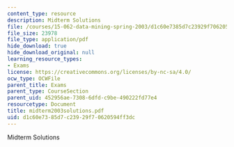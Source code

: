 ```yaml
---
content_type: resource
description: Midterm Solutions
file: /courses/15-062-data-mining-spring-2003/d1c60e7385d7c23929f70620594ff3dc_midterm2003solutions.pdf
file_size: 23978
file_type: application/pdf
hide_download: true
hide_download_original: null
learning_resource_types:
- Exams
license: https://creativecommons.org/licenses/by-nc-sa/4.0/
ocw_type: OCWFile
parent_title: Exams
parent_type: CourseSection
parent_uid: 452956ae-7308-6dfd-c9be-490222fd77e4
resourcetype: Document
title: midterm2003solutions.pdf
uid: d1c60e73-85d7-c239-29f7-0620594ff3dc
---
```

Midterm Solutions